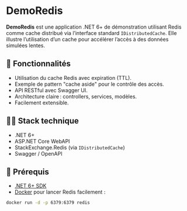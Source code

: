 # DemoRedis

**DemoRedis** est une application .NET 6+ de démonstration utilisant Redis comme cache distribué via l’interface standard `IDistributedCache`. Elle illustre l’utilisation d’un cache pour accélérer l’accès à des données simulées lentes.

## 🚀 Fonctionnalités

- Utilisation du cache Redis avec expiration (TTL).
- Exemple de pattern "cache aside" pour le contrôle des accès.
- API RESTful avec Swagger UI.
- Architecture claire : controllers, services, modèles.
- Facilement extensible.

## 🧑‍💻 Stack technique

- .NET 6+
- ASP.NET Core WebAPI
- StackExchange.Redis (via `IDistributedCache`)
- Swagger / OpenAPI

## 🔧 Prérequis

- [.NET 6+ SDK](https://dotnet.microsoft.com/download)
- [Docker](https://www.docker.com/) pour lancer Redis facilement :

```bash
docker run -d -p 6379:6379 redis
